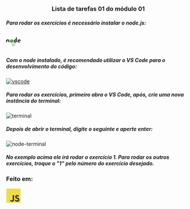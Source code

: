 <h3 align="center">Lista de tarefas 01 do módulo 01</h3>

<h5 align="left">Para rodar os exercícios é necessário instalar o node.js:</h5>

<p align="left"> <a href="https://nodejs.org/en/download/current" target="_blank" rel="noreferrer"> <img src="https://raw.githubusercontent.com/devicons/devicon/master/icons/nodejs/nodejs-original-wordmark.svg" alt="nodejs" width="40" height="40"/> </a> </p>

<h5 align="left">Com o node instalado, é recomendado utilizar o VS Code para o desenvolvimento do código:</h5>

<p align="left"> <a href="https://code.visualstudio.com/download" target="_blank" rel="noreferrer"> <img src="https://code.visualstudio.com/assets/images/code-stable.png" alt="vscode" width="40" height="40"/> </a> </p>

<h5 align="left">Para rodar os exercícios, primeiro abra o VS Code, após, crie uma nova instância do terminal:</h5>

<img src="https://ibb.co/9G4YSq9" alt="terminal"/>

<h5>Depois de abrir o terminal, digite o seguinte e aperte enter:</h5>

<img src="https://ibb.co/nbVQHfB" alt="node-terminal"/>

<h5>No exemplo acima ele irá rodar o exercício 1. Para rodar os outros exercícios, troque o "1" pelo número do exercício desejado.</h5>

<h3 align="left">Feito em:</h3>
<p align="left"> <a href="https://developer.mozilla.org/en-US/docs/Web/JavaScript" target="_blank" rel="noreferrer"> <img src="https://raw.githubusercontent.com/devicons/devicon/master/icons/javascript/javascript-original.svg" alt="javascript" width="40" height="40"/> </a> </p>

